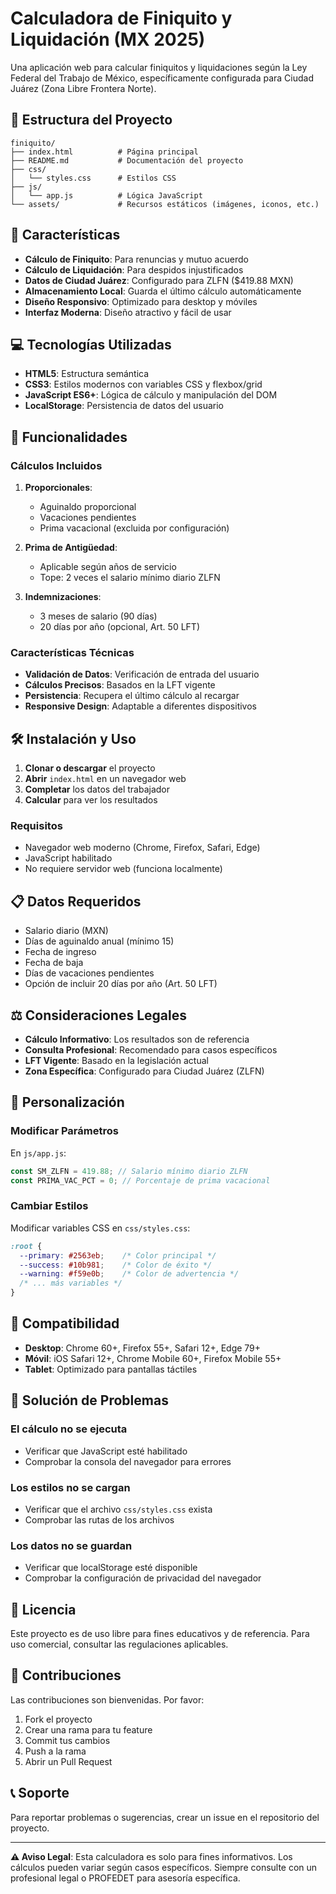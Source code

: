# Calculadora de Finiquito y Liquidación (MX 2025)

Una aplicación web para calcular finiquitos y liquidaciones según la Ley Federal del Trabajo de México, específicamente configurada para Ciudad Juárez (Zona Libre Frontera Norte).

## 📁 Estructura del Proyecto

```
finiquito/
├── index.html          # Página principal
├── README.md           # Documentación del proyecto
├── css/
│   └── styles.css      # Estilos CSS
├── js/
│   └── app.js          # Lógica JavaScript
└── assets/             # Recursos estáticos (imágenes, iconos, etc.)
```

## 🚀 Características

- **Cálculo de Finiquito**: Para renuncias y mutuo acuerdo
- **Cálculo de Liquidación**: Para despidos injustificados
- **Datos de Ciudad Juárez**: Configurado para ZLFN ($419.88 MXN)
- **Almacenamiento Local**: Guarda el último cálculo automáticamente
- **Diseño Responsivo**: Optimizado para desktop y móviles
- **Interfaz Moderna**: Diseño atractivo y fácil de usar

## 💻 Tecnologías Utilizadas

- **HTML5**: Estructura semántica
- **CSS3**: Estilos modernos con variables CSS y flexbox/grid
- **JavaScript ES6+**: Lógica de cálculo y manipulación del DOM
- **LocalStorage**: Persistencia de datos del usuario

## 🎯 Funcionalidades

### Cálculos Incluidos

1. **Proporcionales**:
   - Aguinaldo proporcional
   - Vacaciones pendientes
   - Prima vacacional (excluida por configuración)

2. **Prima de Antigüedad**:
   - Aplicable según años de servicio
   - Tope: 2 veces el salario mínimo diario ZLFN

3. **Indemnizaciones**:
   - 3 meses de salario (90 días)
   - 20 días por año (opcional, Art. 50 LFT)

### Características Técnicas

- **Validación de Datos**: Verificación de entrada del usuario
- **Cálculos Precisos**: Basados en la LFT vigente
- **Persistencia**: Recupera el último cálculo al recargar
- **Responsive Design**: Adaptable a diferentes dispositivos

## 🛠️ Instalación y Uso

1. **Clonar o descargar** el proyecto
2. **Abrir** `index.html` en un navegador web
3. **Completar** los datos del trabajador
4. **Calcular** para ver los resultados

### Requisitos

- Navegador web moderno (Chrome, Firefox, Safari, Edge)
- JavaScript habilitado
- No requiere servidor web (funciona localmente)

## 📋 Datos Requeridos

- Salario diario (MXN)
- Días de aguinaldo anual (mínimo 15)
- Fecha de ingreso
- Fecha de baja
- Días de vacaciones pendientes
- Opción de incluir 20 días por año (Art. 50 LFT)

## ⚖️ Consideraciones Legales

- **Cálculo Informativo**: Los resultados son de referencia
- **Consulta Profesional**: Recomendado para casos específicos
- **LFT Vigente**: Basado en la legislación actual
- **Zona Específica**: Configurado para Ciudad Juárez (ZLFN)

## 🔧 Personalización

### Modificar Parámetros

En `js/app.js`:

```javascript
const SM_ZLFN = 419.88; // Salario mínimo diario ZLFN
const PRIMA_VAC_PCT = 0; // Porcentaje de prima vacacional
```

### Cambiar Estilos

Modificar variables CSS en `css/styles.css`:

```css
:root {
  --primary: #2563eb;    /* Color principal */
  --success: #10b981;    /* Color de éxito */
  --warning: #f59e0b;    /* Color de advertencia */
  /* ... más variables */
}
```

## 📱 Compatibilidad

- **Desktop**: Chrome 60+, Firefox 55+, Safari 12+, Edge 79+
- **Móvil**: iOS Safari 12+, Chrome Mobile 60+, Firefox Mobile 55+
- **Tablet**: Optimizado para pantallas táctiles

## 🐛 Solución de Problemas

### El cálculo no se ejecuta
- Verificar que JavaScript esté habilitado
- Comprobar la consola del navegador para errores

### Los estilos no se cargan
- Verificar que el archivo `css/styles.css` exista
- Comprobar las rutas de los archivos

### Los datos no se guardan
- Verificar que localStorage esté disponible
- Comprobar la configuración de privacidad del navegador

## 📄 Licencia

Este proyecto es de uso libre para fines educativos y de referencia. Para uso comercial, consultar las regulaciones aplicables.

## 🤝 Contribuciones

Las contribuciones son bienvenidas. Por favor:

1. Fork el proyecto
2. Crear una rama para tu feature
3. Commit tus cambios
4. Push a la rama
5. Abrir un Pull Request

## 📞 Soporte

Para reportar problemas o sugerencias, crear un issue en el repositorio del proyecto.

---

**⚠️ Aviso Legal**: Esta calculadora es solo para fines informativos. Los cálculos pueden variar según casos específicos. Siempre consulte con un profesional legal o PROFEDET para asesoría específica.
